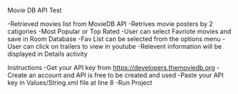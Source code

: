 Movie DB API Test

-Retrieved movies list from MovieDB API
-Retrives movie posters by 2 catigories
-Most Popular or Top Rated
-User can select Favriote movies and save in Room Database
-Fav List can be selected from the options menu 
-User can click on trailers to view in youtube
-Relevent information will be displayed in Details activity




Instructions
-Get your API key from https://developers.themoviedb.org
-Create an account and API is free to be created and used 
-Paste your API key in Values/String.xml file at line 8
-Run Project
